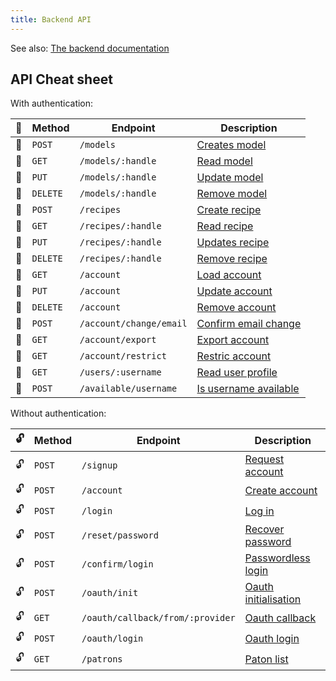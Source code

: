 ```yaml
---
title: Backend API
---
```


<Note>

See also: [The backend documentation](/reference/repos/backend/)

</Note>

## API Cheat sheet
With authentication:

| 🔐 | Method   | Endpoint                | Description                                                              |
| - | -------- | ----------------------- | ------------------------------------------------------------------------ |
| 🔐 | `POST`   | `/models`               | [Creates model](/reference/backend/models/#create-model)                 |
| 🔐 | `GET`    | `/models/:handle`       | [Read model](/reference/backend/models/#read-model)                      |
| 🔐 | `PUT`    | `/models/:handle`       | [Update model](/reference/backend/models/#update-model)                  |
| 🔐 | `DELETE` | `/models/:handle`       | [Remove model](/reference/backend/models/#remove-model)                  |
| 🔐 | `POST`   | `/recipes`              | [Create recipe](/reference/backend/recipes/#create-recipe)               |
| 🔐 | `GET`    | `/recipes/:handle`      | [Read recipe](/reference/backend/recipes/#read-recipe)                   |
| 🔐 | `PUT`    | `/recipes/:handle`      | [Updates recipe](/reference/backend/recipes/#update-recipe)              |
| 🔐 | `DELETE` | `/recipes/:handle`      | [Remove recipe](/reference/backend/recipes/#remove-recipe)               |
| 🔐 | `GET`    | `/account`              | [Load account](/reference/backend/account/#load-account)                 |
| 🔐 | `PUT`    | `/account`              | [Update account](/reference/backend/account/#update-account)             |
| 🔐 | `DELETE` | `/account`              | [Remove account](/reference/backend/account/#remove-account)             |
| 🔐 | `POST`   | `/account/change/email` | [Confirm email change](/reference/backend/account/#confirm-email-change) |
| 🔐 | `GET`    | `/account/export`       | [Export account](/reference/backend/account/#export-account)             |
| 🔐 | `GET`    | `/account/restrict`     | [Restric account](/reference/backend/account/#restrict-account)          |
| 🔐 | `GET`    | `/users/:username`      | [Read user profile](/reference/backend/users/#read-user-profile)         |
| 🔐 | `POST`   | `/available/username`   | [Is username available](/reference/backend/users/#is-username-available) |

Without authentication:

| 🔓 | Method | Endpoint                         | Description                                                            |
| - | ------ | -------------------------------- | ---------------------------------------------------------------------- |
| 🔓 | `POST` | `/signup`                        | [Request account](/reference/backend/signup/#request-account)          |
| 🔓 | `POST` | `/account`                       | [Create account](/reference/backend/signup/#create-account)            |
| 🔓 | `POST` | `/login`                         | [Log in](/reference/backend/login/#log-in)                             |
| 🔓 | `POST` | `/reset/password`                | [Recover password](/reference/backend/login/#recover-password)         |
| 🔓 | `POST` | `/confirm/login`                 | [Passwordless login](/reference/backend/login/#passwordless-login)     |
| 🔓 | `POST` | `/oauth/init`                    | [Oauth initialisation](/reference/backend/oauth/#oauth-initialisation) |
| 🔓 | `GET`  | `/oauth/callback/from/:provider` | [Oauth callback](/reference/backend/oauth/#oauth-callback)             |
| 🔓 | `POST` | `/oauth/login`                   | [Oauth login](/reference/backend/oauth/#oauth-login)                   |
| 🔓 | `GET`  | `/patrons`                       | [Paton list](/reference/backend/users/#patron-list)                    |


<ReadMore root='reference/backend' box />
